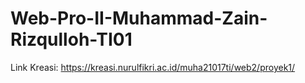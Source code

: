 # Web-Pro-II-Muhammad-Zain-Rizqulloh-TI01

Link Kreasi: https://kreasi.nurulfikri.ac.id/muha21017ti/web2/proyek1/
